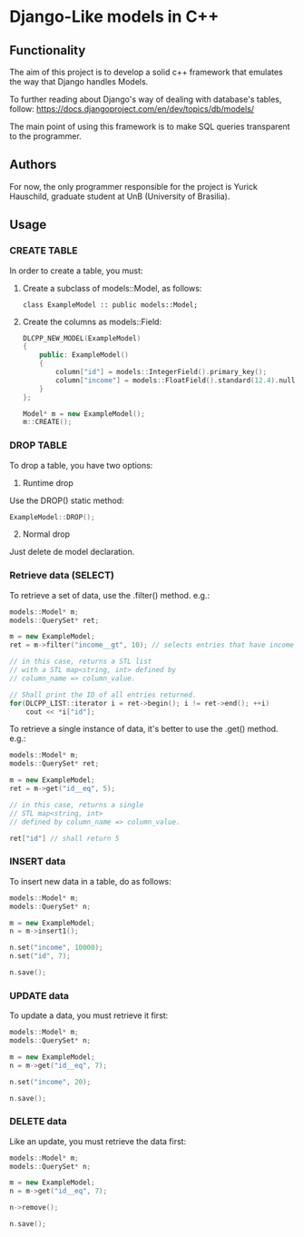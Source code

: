 # Django-Like models in C++

## Functionality

The aim of this project is to develop a solid c++ framework that emulates the way that Django handles Models.

To further reading about Django's way of dealing with database's tables, follow:
https://docs.djangoproject.com/en/dev/topics/db/models/

The main point of using this framework is to make SQL queries transparent to the programmer.

## Authors

For now, the only programmer responsible for the project is Yurick Hauschild, graduate student at UnB (University of Brasilia).

## Usage

### CREATE TABLE

In order to create a table, you must:

1. Create a subclass of models::Model, as follows:

    `class ExampleModel :: public models::Model;`

2. Create the columns as models::Field:


    ```c++
    DLCPP_NEW_MODEL(ExampleModel)
    {
        public: ExampleModel()
        {
            column["id"] = models::IntegerField().primary_key();
            column["income"] = models::FloatField().standard(12.4).null(True);
        }
    };

    Model* m = new ExampleModel();
    m::CREATE();
    ```

### DROP TABLE

To drop a table, you have two options:

1. Runtime drop

Use the DROP() static method:

```c++
ExampleModel::DROP();
```
    
2. Normal drop

Just delete de model declaration.

### Retrieve data (SELECT)

To retrieve a set of data, use the .filter() method. e.g.:

```c++
models::Model* m;
models::QuerySet* ret;

m = new ExampleModel;
ret = m->filter("income__gt", 10); // selects entries that have income > 10

// in this case, returns a STL list 
// with a STL map<string, int> defined by 
// column_name => column_value.

// Shall print the ID of all entries returned.
for(DLCPP_LIST::iterator i = ret->begin(); i != ret->end(); ++i)
    cout << *i["id"];
```

To retrieve a single instance of data, it's better to use the .get() method. e.g.:

```c++
models::Model* m;
models::QuerySet* ret;

m = new ExampleModel;
ret = m->get("id__eq", 5);

// in this case, returns a single
// STL map<string, int> 
// defined by column_name => column_value.

ret["id"] // shall return 5
```

### INSERT data

To insert new data in a table, do as follows:

```c++
models::Model* m;
models::QuerySet* n;

m = new ExampleModel;
n = m->insert1();

n.set("income", 10000);
n.set("id", 7);

n.save();
```

### UPDATE data

To update a data, you must retrieve it first:

```c++
models::Model* m;
models::QuerySet* n;

m = new ExampleModel;
n = m->get("id__eq", 7);

n.set("income", 20);

n.save();
```

### DELETE data

Like an update, you must retrieve the data first:

```c++
models::Model* m;
models::QuerySet* n;

m = new ExampleModel;
n = m->get("id__eq", 7);

n->remove();

n.save();
```

